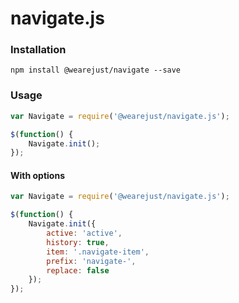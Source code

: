# navigate.js

### Installation
```
npm install @wearejust/navigate --save
```

### Usage
```javascript
var Navigate = require('@wearejust/navigate.js');

$(function() {
    Navigate.init();
});
```

#### With options
```javascript
var Navigate = require('@wearejust/navigate.js');

$(function() {
    Navigate.init({
        active: 'active',
        history: true,
        item: '.navigate-item',
        prefix: 'navigate-',
        replace: false
    });
});
```